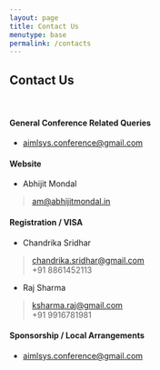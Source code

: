 ```yaml
---
layout: page
title: Contact Us
menutype: base
permalink: /contacts
---
```


## Contact Us

&nbsp;

#### General Conference Related Queries
* [aimlsys.conference@gmail.com](mailto:aimlsys.conference@gmail.com)


#### Website
* Abhijit Mondal
> [am@abhijitmondal.in](mailto:am@abhijitmondal.in)


#### Registration / VISA
* Chandrika Sridhar
> [chandrika.sridhar@gmail.com](mailto:chandrika.sridhar@gmail.com) \
> +91 8861452113

* Raj Sharma
> [ksharma.raj@gmail.com](mailto:ksharma.raj@gmail.com) \
> +91 9916781981


#### Sponsorship / Local Arrangements
* [aimlsys.conference@gmail.com](mailto:aimlsys.conference@gmail.com) 